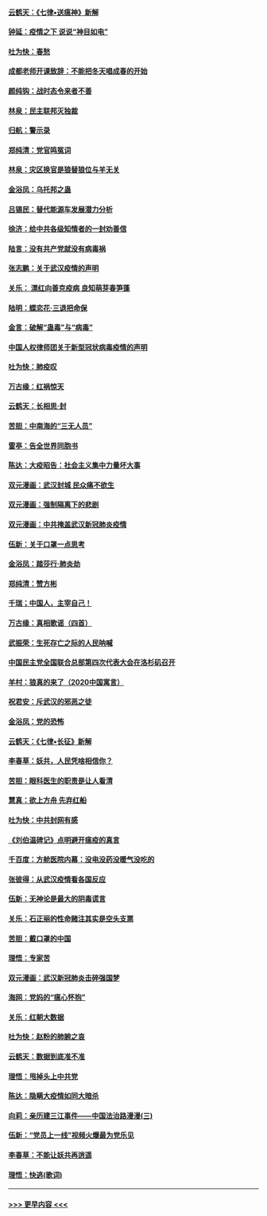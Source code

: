 #### [云鹤天：《七律▪送瘟神》新解](../pages/nsc993/n11873598.md?t=02170511) 
#### [钟延：疫情之下 说说“神目如电”](../pages/nsc993/n11873121.md?t=02170511) 
#### [吐为快：春愁](../pages/nsc993/n11872801.md?t=02170511) 
#### [成都老师开课致辞：不能把冬天唱成春的开始](../pages/nsc993/n11872653.md?t=02170511) 
#### [颜纯钩：战时态令来者不善](../pages/nsc993/n11872011.md?t=02170511) 
#### [林泉：民主联邦灭独裁](../pages/nsc993/n11870998.md?t=02170511) 
#### [归航：警示录](../pages/nsc993/n11870963.md?t=02170511) 
#### [郑纯清：党官鸣冤词](../pages/nsc993/n11870938.md?t=02170511) 
#### [林泉：灾区换官是狼替狼位与羊无关](../pages/nsc993/n11870896.md?t=02170511) 
#### [金浴凤：乌托邦之蛊](../pages/nsc993/n11870879.md?t=02170511) 
#### [吕锡民：替代能源车发展潜力分析](../pages/nsc993/n11870656.md?t=02170511) 
#### [徐济：给中共各级知情者的一封劝善信](../pages/nsc993/n11868561.md?t=02170511) 
#### [陆言：没有共产党就没有病毒祸](../pages/nsc993/n11868232.md?t=02170511) 
#### [张志鹏：关于武汉疫情的声明](../pages/nsc993/n11867182.md?t=02170511) 
#### [关乐： 漂红向善克疫病 良知萌芽春笋蓬](../pages/nsc993/n11865710.md?t=02170511) 
#### [陆明：蝶恋花‧三退把命保](../pages/nsc993/n11865673.md?t=02170511) 
#### [金言：破解“蛊毒”与“病毒”](../pages/nsc993/n11864103.md?t=02170511) 
#### [中国人权律师团关于新型冠状病毒疫情的声明](../pages/nsc993/n11864249.md?t=02170511) 
#### [吐为快：肺疫叹](../pages/nsc993/n11864027.md?t=02170511) 
#### [万古缘：红祸惊天](../pages/nsc993/n11864079.md?t=02170511) 
#### [云鹤天：长相思‧封](../pages/nsc993/n11864006.md?t=02170511) 
#### [苦胆：中南海的“三无人员”](../pages/nsc993/n11862997.md?t=02170511) 
#### [雷亭：告全世界同胞书](../pages/nsc993/n11862572.md?t=02170511) 
#### [陈达：大疫昭告：社会主义集中力量坏大事](../pages/nsc993/n11859419.md?t=02170511) 
#### [双元漫画：武汉封城 民众痛不欲生](../pages/nsc993/n11859287.md?t=02170511) 
#### [双元漫画：强制隔离下的悲剧](../pages/nsc993/n11859244.md?t=02170511) 
#### [双元漫画：中共掩盖武汉新冠肺炎疫情](../pages/nsc993/n11858249.md?t=02170511) 
#### [伍新：关于口罩一点思考](../pages/nsc993/n11859195.md?t=02170511) 
#### [金浴凤：踏莎行‧肺炎劫](../pages/nsc993/n11858227.md?t=02170511) 
#### [郑纯清：赞方彬](../pages/nsc993/n11856803.md?t=02170511) 
#### [千瑞；中国人，主宰自己！](../pages/nsc993/n11856793.md?t=02170511) 
#### [万古缘：真相歌谣（四首）](../pages/nsc993/n11856263.md?t=02170511) 
#### [武振荣：生死存亡之际的人民呐喊](../pages/nsc993/n11856256.md?t=02170511) 
#### [中国民主党全国联合总部第四次代表大会在洛杉矶召开](../pages/nsc993/n11856344.md?t=02170511) 
#### [羊村：狼真的来了（2020中国寓言）](../pages/nsc993/n11856229.md?t=02170511) 
#### [祝君安：斥武汉的邪恶之徒](../pages/nsc993/n11855861.md?t=02170511) 
#### [金浴凤：党的恐怖](../pages/nsc993/n11855849.md?t=02170511) 
#### [云鹤天：《七律▪长征》新解](../pages/nsc993/n11855479.md?t=02170511) 
#### [李春草：妖共，人民凭啥相信你？](../pages/nsc993/n11855196.md?t=02170511) 
#### [苦胆：眼科医生的职责是让人看清](../pages/nsc993/n11853840.md?t=02170511) 
#### [慧真：欲上方舟 先弃红船](../pages/nsc993/n11853483.md?t=02170511) 
#### [吐为快：中共封网有感](../pages/nsc993/n11852575.md?t=02170511) 
#### [《刘伯温碑记》点明避开瘟疫的真言](../pages/nsc993/n11852128.md?t=02170511) 
#### [千百度：方舱医院内幕：没电没药没暖气没吃的](../pages/nsc993/n11850211.md?t=02170511) 
#### [张彼得：从武汉疫情看各国反应](../pages/nsc993/n11850102.md?t=02170511) 
#### [伍新：无神论是最大的阴毒谎言](../pages/nsc993/n11846129.md?t=02170511) 
#### [关乐：石正丽的性命赌注其实是空头支票](../pages/nsc993/n11846109.md?t=02170511) 
#### [苦胆：戴口罩的中国](../pages/nsc993/n11845576.md?t=02170511) 
#### [理悟：专家苦](../pages/nsc993/n11845564.md?t=02170511) 
#### [双元漫画：武汉新冠肺炎击碎强国梦](../pages/nsc993/n11843320.md?t=02170511) 
#### [海网：党妈的“瘟心怀抱”](../pages/nsc993/n11840740.md?t=02170511) 
#### [关乐：红朝大数据](../pages/nsc993/n11840675.md?t=02170511) 
#### [吐为快：赵粉的肺腑之哀](../pages/nsc993/n11840618.md?t=02170511) 
#### [云鹤天：数据到底准不准](../pages/nsc993/n11840325.md?t=02170511) 
#### [理悟：甩掉头上中共党](../pages/nsc993/n11838826.md?t=02170511) 
#### [陈达：隐瞒大疫情如同大暗杀](../pages/nsc993/n11838771.md?t=02170511) 
#### [向莉：亲历建三江事件——中国法治路漫漫(三)](../pages/nsc993/n11831825.md?t=02170511) 
#### [伍新：“党员上一线”视频火爆最为党乐见](../pages/nsc993/n11838200.md?t=02170511) 
#### [李春草：不能让妖共再逍遥](../pages/nsc993/n11838102.md?t=02170511) 
#### [理悟：快逃(歌词)](../pages/nsc993/n11838083.md?t=02170511) 

----
#### [ >>> 更早内容 <<< ](../indexes/nsc993-earlier.md)
